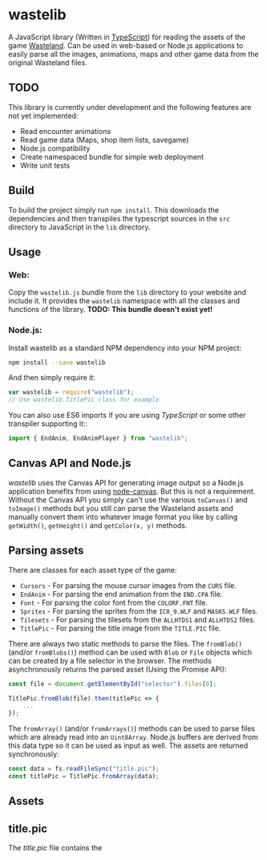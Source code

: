 wastelib
========

A JavaScript library (Written in [TypeScript]) for reading the assets of the game [Wasteland]. Can be used in web-based
or Node.js applications to easily parse all the images, animations, maps and other game data from the original
Wasteland files.


TODO
----

This library is currently under development and the following features are not yet implemented:

* Read encounter animations
* Read game data (Maps, shop item lists, savegame)
* Node.js compatibility
* Create namespaced bundle for simple web deployment
* Write unit tests


Build
-----

To build the project simply run `npm install`. This downloads the dependencies and then transpiles the typescript
sources in the `src` directory to JavaScript in the `lib` directory.


Usage
-----

### Web:

Copy the `wastelib.js` bundle from the `lib` directory to your website and include it. It provides the `wastelib`
namespace with all the classes and functions of the library. **TODO: This bundle doesn't exist yet!**

### Node.js:

Install wastelib as a standard NPM dependency into your NPM project:

```sh
npm install --save wastelib
```

And then simply require it:

```javascript
var wastelib = require("wastelib");
// Use wastelib.TitlePic class for example
```

You can also use ES6 imports if you are using *TypeScript* or some other transpiler supporting it::

```typescript
import { EndAnim, EndAnimPlayer } from "wastelib";
```


Canvas API and Node.js
----------------------

*wastelib* uses the Canvas API for generating image output so a Node.js application benefits from using [node-canvas].
But this is not a requirement. Without the Canvas API you simply can't use the various `toCanvas()` and `toImage()`
methods but you still can parse the Wasteland assets and manually convert them into whatever image format you like by
calling `getWidth()`, `getHeight()` and `getColor(x, y)` methods.


Parsing assets
--------------

There are classes for each asset type of the game:

* `Cursors` - For parsing the mouse cursor images from the `CURS` file.
* `EndAnim` - For parsing the end animation from the `END.CPA` file.
* `Font` - For parsing the color font from the `COLORF.FNT` file.
* `Sprites` - For parsing the sprites from the `IC0_9.WLF` and `MASKS.WLF` files.
* `Tilesets` - For parsing the tilesets from the `ALLHTDS1` and `ALLHTDS2` files.
* `TitlePic` - For parsing the title image from the `TITLE.PIC` file.

There are always two static methods to parse the files. The `fromBlob()` (and/or `fromBlobs()`) method can be used with
`Blob` or `File` objects which can be created by a file selector in the browser. The methods asynchronously returns the
parsed asset (Using the Promise API):

```javascript
const file = document.getElementById("selector").files[0];

TitlePic.fromBlob(file).then(titlePic => {
    ...
});
```

The `fromArray()` (and/or `fromArrays()`) methods can be used to parse files which are already read into an
`Uint8Array`. Node.js buffers are derived from this data type so it can be used as input as well. The assets are
returned synchronously:

```javascript
const data = fs.readFileSync("title.pic");
const titlePic = TitlePic.fromArray(data);
```


Assets
------

## title.pic

The *title.pic* file contains the



[TypeScript]: https://www.typescriptlang.org/
[Wasteland]: https://en.wikipedia.org/wiki/Wasteland_(video_game)
[node-canvas]: https://www.npmjs.com/package/canvas